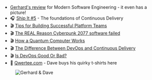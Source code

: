 - [Gerhard's review](https://www.amazon.co.uk/gp/customer-reviews/R1LGYLLCSD0H59/ref=cm_cr_getr_d_rvw_ttl?ie=UTF8&ASIN=0137314914) for Modern Software Engineering - it even has a picture!
- 🎧 [Ship It #5](https://changelog.com/shipit/5) - The foundations of Continuous Delivery
- 🎬 [Tips for Building Successful Platform Teams](https://www.youtube.com/watch?v=_zH7TIXcjEs)
- 🎬 [The REAL Reason Cyberpunk 2077 software failed](https://www.youtube.com/watch?v=E-jGEtqB4wU)
- 🎬 [How a Quantum Computer Works](https://www.youtube.com/watch?v=oTKpLKMTdT8)
- 🎬 [The Difference Between DevOps and Continuous Delivery](https://www.youtube.com/watch?v=-sErBqZgKGs)
- 🎬 [Is DevOps Good Or Bad?](https://www.youtube.com/watch?v=1Mcpir3Frtw)
- 👕 [Qwertee.com](https://www.qwertee.com/) - Dave buys his quirky t-shirts here

<figure class="richtext-figure richtext-figure--full">
  <img src="https://cdn.changelog.com/shipit/shipit-71--dave-farley.jpg" alt="Gerhard & Dave" loading="lazy">
</figure>